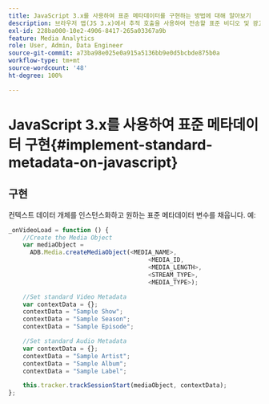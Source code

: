 ```yaml
---
title: JavaScript 3.x를 사용하여 표준 메타데이터를 구현하는 방법에 대해 알아보기
description: 브라우저 앱(JS 3.x)에서 추적 호출을 사용하여 전송할 표준 비디오 및 광고 메타데이터를 설정하는 방법에 대해 알아봅니다.
exl-id: 228ba000-10e2-4906-8417-265a03367a9b
feature: Media Analytics
role: User, Admin, Data Engineer
source-git-commit: a73ba98e025e0a915a5136bb9e0d5bcbde875b0a
workflow-type: tm+mt
source-wordcount: '48'
ht-degree: 100%

---
```


# JavaScript 3.x를 사용하여 표준 메타데이터 구현{#implement-standard-metadata-on-javascript}

## 구현

컨텍스트 데이터 개체를 인스턴스화하고 원하는 표준 메타데이터 변수를 채웁니다. 예:

```js
_onVideoLoad = function () {
    //Create the Media Object
    var mediaObject =
      ADB.Media.createMediaObject(<MEDIA_NAME>,
                                       <MEDIA_ID,
                                       <MEDIA_LENGTH>,
                                       <STREAM_TYPE>,
                                       <MEDIA_TYPE>);

    //Set standard Video Metadata
    var contextData = {};
    contextData = "Sample Show";
    contextData = "Sample Season";
    contextData = "Sample Episode";

    //Set standard Audio Metadata
    var contextData = {};
    contextData = "Sample Artist";
    contextData = "Sample Album";
    contextData = "Sample Label";

    this.tracker.trackSessionStart(mediaObject, contextData);
};
```
